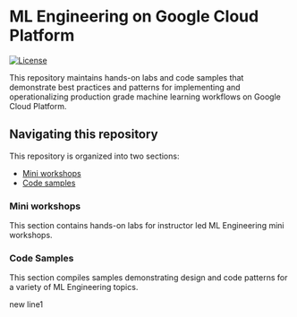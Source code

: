 # ML Engineering on Google Cloud Platform

[![License](https://img.shields.io/badge/License-Apache%202.0-blue.svg)](LICENSE)


This repository maintains hands-on labs and code samples that demonstrate best practices and patterns for implementing and operationalizing production grade machine learning workflows on Google Cloud Platform. 

## Navigating this repository
This repository is organized into two sections:
- [Mini workshops](./workshops/)
- [Code samples](./examples/)


### Mini workshops
This section contains hands-on labs for instructor led ML Engineering mini workshops. 

### Code Samples
This section compiles  samples demonstrating design and code patterns for a variety of ML Engineering topics. 



new line1

